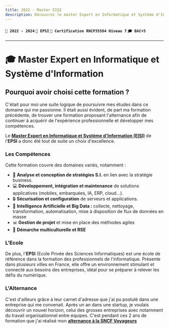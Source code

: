 ```yaml
---
title: 2022 - Master EISI
description: Découvrez le master Expert en Informatique et Système d'Information (EISI) et l'école EPSI.
---
```


#### `📅 2022 - 2024` `🏫 EPSI` `📜 Certification RNCP35584 Niveau 7` `🎓 BAC+5`

---

# 🎓 Master Expert en Informatique et Système d'Information

## Pourquoi avoir choisi cette formation ?

C'était pour moi une suite logique de poursuivre mes études dans ce domaine qui me passionne. Il était aussi évident, de part ma formation précédente, de trouver une formation proposant l'alternance afin de continuer à acquérir de l'expérience professionnelle et développer mes compétences.

Le **[Master Expert en Informatique et Système d'Information (EISI)](https://www.epsi-formations.pro/formation/expert-en-informatique-et-systeme-dinformation)** de l'**EPSI** a donc été tout de suite un choix d'excellence.

### Les Compétences

Cette formation couvre des domaines variés, notamment :

-   🧩 **Analyse et conception de stratégies S.I.** en lien avec la stratégie business.
-   💻 **Développement, intégration et maintenance** de solutions applicatives (mobiles, embarquées, IA, ERP, cloud...).
-   🔒 **Sécurisation et configuration** de serveurs et applications.
-   🤖 **Intelligence Artificielle et Big Data :** collecte, nettoyage, transformation, automatisation, mise à disposition de flux de données en masse
-   📊 **Gestion de projet** et mise en place des méthodes agiles
-   🌳 **Démarche multiculturelle et RSE**

### L'Ecole

De plus, l'**EPSI** (Ecole Privée des Sciences Informatiques) est une école de référence dans la formation des professionnels de l'informatique. Présente dans plusieurs villes en France, elle offre un environnement stimulant et connecté aux besoins des entreprises, idéal pour se préparer à relever les défis du numérique.

### L'Alternance

C'est d'ailleurs grâce à leur carnet d'adresse que j'ai pu postulé dans une entreprise qui me convenait. Après un an dans une startup, je voulais découvrir un nouvel horizon, celui des grosses entreprises avec notamment du travail organisationnel entre équipes. C'est pendant ces 2 ans de formation que j'ai réalisé mon **[alternance à la SNCF Voyageurs](../../03-experiences/02-sncf/index.md)**
